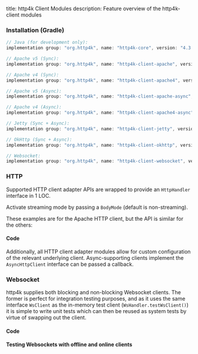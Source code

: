 title: http4k Client Modules
description: Feature overview of the http4k-client modules

### Installation (Gradle)

```groovy
// Java (for development only):
implementation group: "org.http4k", name: "http4k-core", version: "4.3.5.4"

// Apache v5 (Sync): 
implementation group: "org.http4k", name: "http4k-client-apache", version: "4.3.5.4"

// Apache v4 (Sync): 
implementation group: "org.http4k", name: "http4k-client-apache4", version: "4.3.5.4"

// Apache v5 (Async): 
implementation group: "org.http4k", name: "http4k-client-apache-async", version: "4.3.5.4"

// Apache v4 (Async): 
implementation group: "org.http4k", name: "http4k-client-apache4-async", version: "4.3.5.4"

// Jetty (Sync + Async): 
implementation group: "org.http4k", name: "http4k-client-jetty", version: "4.3.5.4"

// OkHttp (Sync + Async): 
implementation group: "org.http4k", name: "http4k-client-okhttp", version: "4.3.5.4"

// Websocket: 
implementation group: "org.http4k", name: "http4k-client-websocket", version: "4.3.5.4"
```

### HTTP
Supported HTTP client adapter APIs are wrapped to provide an `HttpHandler` interface in 1 LOC.

Activate streaming mode by passing a `BodyMode` (default is non-streaming).

These examples are for the Apache HTTP client, but the API is similar for the others:

#### Code [<img class="octocat"/>](https://github.com/http4k/http4k/blob/master/src/docs/guide/modules/clients/example_http.kt)

<script src="https://gist-it.appspot.com/https://github.com/http4k/http4k/blob/master/src/docs/guide/modules/clients/example_http.kt"></script>

Additionally, all HTTP client adapter modules allow for custom configuration of the relevant underlying client. Async-supporting clients implement the `AsyncHttpClient` interface can be passed a callback.

### Websocket
http4k supplies both blocking and non-blocking Websocket clients. The former is perfect for integration testing purposes, and as it uses the same interface `WsClient` as the in-memory test client (`WsHandler.testWsClient()`) it is simple to write unit tests which can then be reused as system tests by virtue of swapping out the client.

#### Code [<img class="octocat"/>](https://github.com/http4k/http4k/blob/master/src/docs/guide/modules/clients/example_websocket.kt)

<script src="https://gist-it.appspot.com/https://github.com/http4k/http4k/blob/master/src/docs/guide/modules/clients/example_websocket.kt"></script>

#### Testing Websockets with offline and online clients [<img class="octocat"/>](https://github.com/http4k/http4k/blob/master/src/docs/guide/modules/clients/TestingWebsockets.kt)

<script src="https://gist-it.appspot.com/https://github.com/http4k/http4k/blob/master/src/docs/guide/modules/clients/TestingWebsockets.kt"></script>
